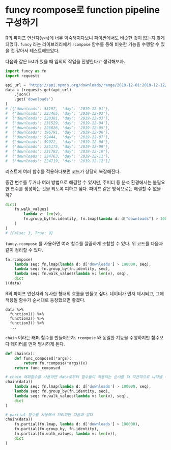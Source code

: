 # funcy rcompose로 function pipeline 구성하기

R의 파이프 연산자(`%>%`)에 너무 익숙해지다보니 파이썬에서도 비슷한 것이 없는지 찾게 되었다. 
`funcy` 라는 라이브러리에서 `rcompose` 함수를 통해 비슷한 기능을 수행할 수 있을 것 같아서 테스트해보았다.

다음과 같은 list가 있을 때 임의의 작업을 진행한다고 생각해보자.

```python
import funcy as fn
import requests

api_url = 'https://api.npmjs.org/downloads/range/2019-12-01:2019-12-12/vue'
data = (requests.get(api_url)
    .json()
    .get('downloads')
)
# [{'downloads': 53197,  'day': '2019-12-01'},
#  {'downloads': 233465, 'day': '2019-12-02'},
#  {'downloads': 228301, 'day': '2019-12-03'},
#  {'downloads': 231529, 'day': '2019-12-04'},
#  {'downloads': 226026, 'day': '2019-12-05'},
#  {'downloads': 196791, 'day': '2019-12-06'},
#  {'downloads': 52444,  'day': '2019-12-07'},
#  {'downloads': 59922,  'day': '2019-12-08'},
#  {'downloads': 225175, 'day': '2019-12-09'},
#  {'downloads': 231782, 'day': '2019-12-10'},
#  {'downloads': 234763, 'day': '2019-12-11'},
#  {'downloads': 224719, 'day': '2019-12-12'}]
```

리스트에 여러 함수를 적용하다보면 코드가 상당히 복잡해진다.

중간 변수를 두거나 여러 방법으로 해결할 수 있지만, 주피터 등 분석 환경에서는 불필요한 변수를 생성하는 것을 되도록 피하고 싶다.
파이프 같은 방식으로는 해결할 수 없을까?

```python
dict(
    fn.walk_values(
        lambda v: len(v),
        fn.group_by(fn.identity, fn.lmap(lambda d: d["downloads"] > 100000, data)),
    )
)
# {False: 3, True: 9}
```

`funcy.rcompose` 를 사용하면 여러 함수를 깔끔하게 조합할 수 있다. 위 코드를 다음과 같이 정리할 수 있다.

```python
fn.rcompose(
    lambda seq: fn.lmap(lambda d: d['downloads'] > 100000, seq),
    lambda seq: fn.group_by(fn.identity, seq),
    lambda seq: fn.walk_values(lambda v: len(v), seq),
    dict
)(data)
```

R의 파이프 연산자와 유사한 형태의 흐름을 만들고 싶다. 데이터가 먼저 제시되고, 그에 적용될 함수가 순서대로 등장했으면 좋겠다.

```
data %>%
  function1() %>%
  function2() %>%
  function3() %>%
  ...
```

`chain` 이라는 래퍼 함수를 만들어보자. `rcompose` 와 동일한 기능을 수행하지만 함수보다 데이터를 먼저 명시하게 된다.

```python
def chain(x):
    def func_composed(*args):
        return fn.rcompose(*args)(x)
    return func_composed

# chain 래퍼함수를 사용하면 data로부터 함수들이 적용되는 순서를 더 직관적으로 나타낼 수 있다
chain(data)(
    lambda seq: fn.lmap(lambda d: d['downloads'] > 100000, seq),
    lambda seq: fn.group_by(fn.identity, seq),
    lambda seq: fn.walk_values(lambda v: len(v), seq),
    dict
)

# partial 함수를 사용해서 처리하면 다음과 같다
chain(data)(
    fn.partial(fn.lmap, lambda d: d['downloads'] > 100000),
    fn.partial(fn.group_by, fn.identity),
    fn.partial(fn.walk_values, lambda v: len(v)),
    dict
)
```
